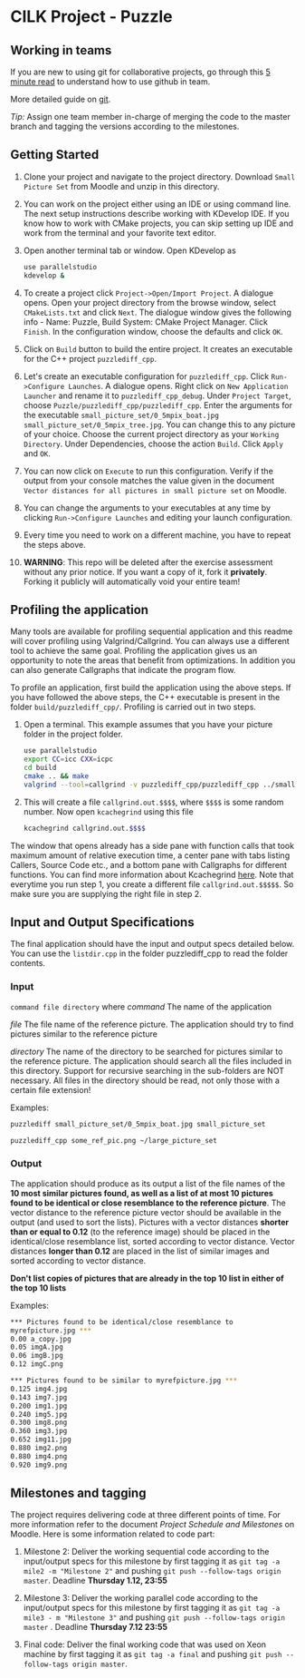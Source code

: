 # CILK Project - Puzzle

## Working in teams

If you are new to using git for collaborative projects, go through this [5 minute read](https://guides.github.com/introduction/flow/) to understand how to use github in team. 

More detailed guide on [git](https://www.codeschool.com/courses/git-real).

*Tip:* Assign one team member in-charge of merging the code to the master branch and tagging the versions according to the milestones. 

## Getting Started

1. Clone your project and navigate to the project directory. Download `Small Picture Set` from Moodle and unzip in this directory.

5. You can work on the project either using an IDE or using command line. The next setup instructions describe working with KDevelop IDE. If you know how to work with CMake projects, you can skip setting up IDE and work from the terminal and your favorite text editor.

6. Open another terminal tab or window. Open KDevelop as
    ```bash
    use parallelstudio
    kdevelop &
    ```

7. To create a project click `Project->Open/Import Project`. A dialogue opens. Open your project directory from the browse window, select `CMakeLists.txt` and click `Next`. The dialogue window gives the following info - Name: Puzzle, Build System: CMake Project Manager. Click `Finish`. In the configuration window, choose the defaults and click `OK`.

8. Click on `Build` button to build the entire project. It creates an executable for the C++ project `puzzlediff_cpp`. 

9. Let's create an executable configuration for `puzzlediff_cpp`. Click `Run->Configure Launches`. A dialogue opens. Right click on `New Application Launcher` and rename it to `puzzlediff_cpp_debug`. Under `Project Target`, choose `Puzzle/puzzlediff_cpp/puzzlediff_cpp`. Enter the arguments for the executable `small_picture_set/0_5mpix_boat.jpg small_picture_set/0_5mpix_tree.jpg`. You can change this to any picture of your choice. Choose the current project directory as your `Working Directory`. Under Dependencies, choose the action `Build`. Click `Apply` and `OK`. 

10. You can now click on `Execute` to run this configuration. Verify if the output from your console matches the value given in the document `Vector distances for all pictures in small picture set` on Moodle.

12. You can change the arguments to your executables at any time by clicking `Run->Configure Launches` and editing your launch configuration.

13. Every time you need to work on a different machine, you have to repeat the steps above.

13. **WARNING**: This repo will be deleted after the exercise assessment without any prior notice. If you want a copy of it, fork it **privately**. Forking it publicly will automatically void your entire team!

## Profiling the application

Many tools are available for profiling sequential application and this readme will cover profiling using Valgrind/Callgrind. You can always use a different tool to achieve the same goal. Profiling the application gives us an opportunity to note the areas that benefit from optimizations. In addition you can also generate Callgraphs that indicate the program flow.

To profile an application, first build the application using the above steps. If you have followed the above steps, the C++ executable is present in the folder `build/puzzlediff_cpp/`. Profiling is carried out in two steps.

1. Open a terminal. This example assumes that you have your picture folder in the project folder.

    ```bash
    use parallelstudio
    export CC=icc CXX=icpc
    cd build
    cmake .. && make
    valgrind --tool=callgrind -v puzzlediff_cpp/puzzlediff_cpp ../small_picture_set/0_5mpix_car.jpg ../small_picture_set/20mpix_car.jpg
    ```

2. This will create a file `callgrind.out.$$$$`, where `$$$$` is some random number. Now open `kcachegrind` using this file

    ```bash
    kcachegrind callgrind.out.$$$$
    ```

The window that opens already has a side pane with function calls that took maximum amount of relative execution time, a center pane with tabs listing Callers, Source Code etc., and a bottom pane with Callgraphs for different functions. You can find more information about Kcachegrind [here](http://kcachegrind.sourceforge.net/html/Screenshots.html). Note that everytime you run step 1, you create a different file `callgrind.out.$$$$$`. So make sure you are supplying the right file in step 2.

## Input and Output Specifications

The final application should have the input and output specs detailed below. You can use the `listdir.cpp` in the folder puzzlediff_cpp to read the folder contents.

### Input
`command file directory` where
*command* The name of the application

*file* The file name of the reference picture. The application should try to find pictures similar to the reference picture

*directory* The name of the directory to be searched for pictures similar to the reference picture. The application should search all the files included in this directory. Support for recursive searching in the sub-folders are NOT necessary. All files in the directory should be read, not only those with a certain file extension!

Examples:
```bash
puzzlediff small_picture_set/0_5mpix_boat.jpg small_picture_set

puzzlediff_cpp some_ref_pic.png ~/large_picture_set
```

### Output

The application should produce as its output a list of the file names of the **10 most similar pictures found, as well as a list of at most 10 pictures found to be identical or close resemblance to the reference picture**. The vector distance to the reference picture vector should be available in the output (and used to sort the lists). Pictures with a vector distances **shorter than or equal to 0.12** (to the reference image) should be placed in the identical/close resemblance list, sorted according to vector distance. Vector distances **longer than 0.12** are placed in the list of similar images and sorted according to vector distance. 

**Don't list copies of pictures that are already in the top 10 list in either of the top 10 lists**

Examples:

```bash
*** Pictures found to be identical/close resemblance to
myrefpicture.jpg ***
0.00 a_copy.jpg
0.05 imgA.jpg
0.06 imgB.jpg
0.12 imgC.png

*** Pictures found to be similar to myrefpicture.jpg ***
0.125 img4.jpg
0.143 img7.jpg
0.200 img1.jpg
0.240 img5.jpg
0.300 img8.png
0.360 img3.jpg
0.652 img11.jpg
0.880 img2.png
0.880 img4.png 
0.920 img9.png
```

## Milestones and tagging

The project requires delivering code at three different points of time. For more information refer to the document *Project Schedule and Milestones* on Moodle. Here is some information related to code part:

1. Milestone 2: Deliver the working sequential code according to the input/output specs for this milestone by first tagging it as `git tag -a mile2 -m "Milestone 2"` and pushing `git push --follow-tags origin master`. Deadline **Thursday 1.12, 23:55**

2. Milestone 3: Deliver the working parallel code according to the input/output specs for this milestone by first tagging it as `git tag -a mile3 - m "Milestone 3"` and pushing `git push --follow-tags origin master` . Deadline **Thursday 7.12 23:55**

3. Final code: Deliver the final working code that was used on Xeon machine by first tagging it as `git tag -a final` and pushing `git push --follow-tags origin master`. 
